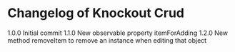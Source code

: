 # Changelog of Knockout Crud

1.0.0 Initial commit
1.1.0 New observable property itemForAdding
1.2.0 New method removeItem to remove an instance when editing that object
